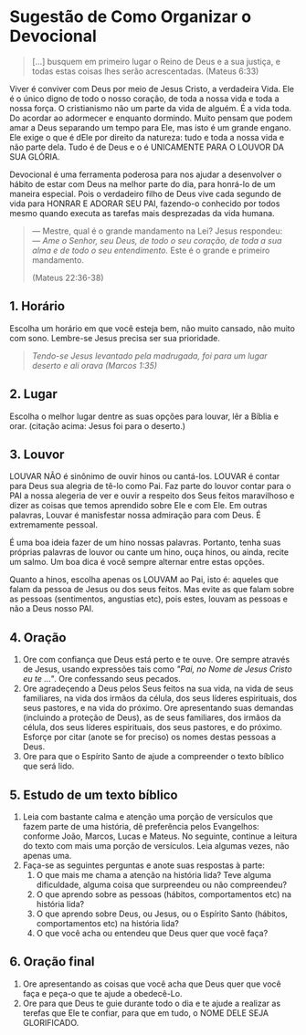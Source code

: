 # Sugestão de Como Organizar o Devocional

> [...] busquem em primeiro lugar o Reino de Deus e a sua justiça, e todas estas coisas lhes serão acrescentadas. (Mateus 6:33)

Viver é conviver com Deus por meio de Jesus Cristo, a verdadeira Vida. Ele é o único digno de todo o nosso coração, de toda a nossa vida e toda a nossa força. O cristianismo não um parte da vida de alguém. É a vida toda. Do acordar ao adormecer e enquanto dormindo. Muito pensam que podem amar a Deus separando um tempo para Ele, mas isto é um grande engano. Ele exige o que é dEle por direito da natureza: tudo e toda a nossa vida e não parte dela. Tudo é de Deus e o é UNICAMENTE PARA O LOUVOR DA SUA GLÓRIA.

Devocional é uma ferramenta poderosa para nos ajudar a desenvolver o hábito de estar com Deus na melhor parte do dia, para honrá-lo de um maneira especial. Pois o verdadeiro filho de Deus vive cada segundo de vida para HONRAR E ADORAR SEU PAI, fazendo-o conhecido por todos mesmo quando executa as tarefas mais desprezadas da vida humana.

> — Mestre, qual é o grande mandamento na Lei?
> Jesus respondeu: <br /> 
> — _Ame o Senhor, seu Deus, de todo o seu coração, de toda a sua alma e de todo o seu entendimento._ Este é o grande e primeiro mandamento.
> 
> (Mateus 22:36-38)

## 1. Horário
Escolha um horário em que você esteja bem, não muito cansado, não muito com sono. Lembre-se Jesus precisa ser sua prioridade.

> *Tendo-se Jesus levantado pela madrugada, foi para um lugar deserto e ali orava (Marcos 1:35)*

## 2. Lugar

Escolha o melhor lugar dentre as suas opções para louvar, lêr a Bíblia e orar. (citação acima: Jesus foi para o deserto.)

## 3. Louvor

LOUVAR NÃO é sinônimo de ouvir hinos ou cantá-los. LOUVAR é contar para Deus sua alegria de tê-lo como Pai. Faz parte do louvor contar para o PAI a nossa alegeria de ver e ouvir a respeito dos Seus feitos maravilhoso e dizer as coisas que temos aprendido sobre Ele e com Ele. Em outras palavras, Louvar é manisfestar nossa admiração para com Deus. É extremamente pessoal.

É uma boa ideia fazer de um hino nossas palavras. Portanto, tenha suas próprias palavras de louvor ou cante um hino, ouça hinos, ou ainda, recite um salmo. Um boa dica é você sempre alternar entre estas opções.

Quanto a hinos, escolha apenas os LOUVAM ao Pai, isto é: aqueles que falam da pessoa de Jesus ou dos seus feitos. Mas evite as que falam sobre as pessoas (sentimentos, angustias etc), pois estes, louvam as pessoas e não a Deus nosso PAI.

## 4. Oração

1. Ore com confiança que Deus está perto e te ouve. Ore sempre através de Jesus, usando expressões tais como *"Pai, no Nome de Jesus Cristo eu te ..."*. Ore confessando seus pecados. 
2. Ore agradeçendo a Deus pelos Seus feitos na sua vida, na vida de seus familiares, na vida dos irmãos da célula, dos seus líderes espirituais, dos seus pastores, e na vida do próximo. Ore apresentando suas demandas (incluindo a proteção de Deus), as de seus familiares, dos irmãos da célula, dos seus líderes espirituais, dos seus pastores, e do próximo. Esforçe por citar (anote se for preciso) os nomes destas pessoas a Deus.
3. Ore para que o Espírito Santo de ajude a compreender o texto bíblico que será lido.

## 5. Estudo de um texto bíblico

1. Leia com bastante calma e atenção uma porção de versículos que fazem parte de uma história, dê preferência pelos Evangelhos: conforme João, Marcos, Lucas e Mateus. No seguinte, continue a leitura do texto com mais uma porção de versículos. Leia algumas vezes, não apenas uma.
2. Faça-se as seguintes perguntas e anote suas respostas à parte:
   1. O que mais me chama a atenção na história lida? Teve alguma dificuldade, alguma coisa que surpreendeu ou não compreendeu?
   2. O que aprendo sobre as pessoas (hábitos, comportamentos etc) na história lida?
   3. O que aprendo sobre Deus, ou Jesus, ou o Espírito Santo (hábitos, comportamentos etc) na história lida?
   4. O que você acha ou entendeu que Deus quer que você faça?

## 6. Oração final

1. Ore apresentando as coisas que você acha que Deus quer que você faça e peça-o que te ajude a obedecê-Lo.
2. Ore para que Deus te guie durante todo o dia e te ajude a realizar as terefas que Ele te confiar, para que em tudo, o NOME DELE SEJA GLORIFICADO.

